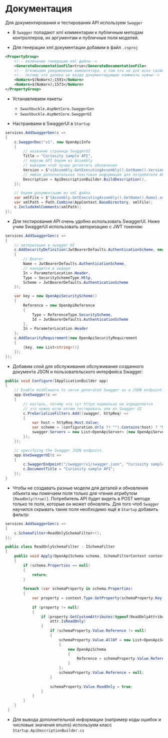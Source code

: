 # Документация

Для документирования и тестирования API используем `Swagger`

- В `Swagger` попадают xml комментарии к публичным методам контроллеров, их аргументам 
и публичные поля моделей. 


- Для генерации xml документации добавим в файл `.csproj`

```xml
<PropertyGroup>
    <!-- включение генерации xml файла-->
    <GenerateDocumentationFile>true</GenerateDocumentationFile>
    <!-- Отключаем уведомления компилятора, о том что не для всех свойств добавлены комментарии-->
    <!-- потому что далеко не везде документирующие комменты нужны-->
    <NoWarn>$(NoWarn);1591</NoWarn>
    <NoWarn>$(NoWarn);1573</NoWarn>
</PropertyGroup>
```


- Устанавливаем пакеты 
    - `Swashbuckle.AspNetCore.SwaggerGen`
    - `Swashbuckle.AspNetCore.SwaggerUI`
    
- Настраиваем в SwaggerUI в `Startup`

```c#
services.AddSwaggerGen(c =>
{
    c.SwaggerDoc("v1", new OpenApiInfo
    {
        // название страницы SwaggerUI
        Title = "Curiosity sample API",
        // версию API берем из Assembly
        // выводим чтоб лучше детектить обновления
        Version = $"v{Assembly.GetExecutingAssembly().GetName().Version}",
        // любая дополнительная текстовая информация для потребителя API
        Description = ApiDescriptionBuilder.BuildDescription(),
    });

    // берем документацию из xml файла
    var xmlFile = $"{Assembly.GetExecutingAssembly().GetName().Name}.xml";
    var xmlPath = Path.Combine(AppContext.BaseDirectory, xmlFile);
    c.IncludeXmlComments(xmlPath);
});
```


- Для тестирования API очень удобно использовать SwaggerUI. 
Ниже учим SwaggerUI использовать авторизацию с JWT токеном:

```c#
services.AddSwaggerGen(c =>
{
    // авторизация в swagger UI
    c.AddSecurityDefinition(JwtBearerDefaults.AuthenticationScheme, new OpenApiSecurityScheme()
    {
        // Bearer
        Name = JwtBearerDefaults.AuthenticationScheme,
        // находится в хедере
        In = ParameterLocation.Header,
        Type = SecuritySchemeType.Http,
        Scheme = JwtBearerDefaults.AuthenticationScheme
    });

    var key = new OpenApiSecurityScheme()
    {
        Reference = new OpenApiReference
        {
            Type = ReferenceType.SecurityScheme,
            Id = JwtBearerDefaults.AuthenticationScheme
        },
        In = ParameterLocation.Header
    };
    c.AddSecurityRequirement(new OpenApiSecurityRequirement
    {
        {key, new List<string>()}
    });
});
```


- Добавим слой для обслуживания обслуживания созданного документа JSON и пользовательского интерфейса Swagger:

```c#
public void Configure(IApplicationBuilder app)
{
    // Enable middleware to serve generated Swagger as a JSON endpoint.
    app.UseSwagger(c =>
    {
        // костыль, потому что тут https нормально не определяется
        // это нужно если хотим тестировать апи из Swagger UI
        c.PreSerializeFilters.Add((swagger, httpReq) =>
        {
            var host = httpReq.Host.Value;
            var scheme = (configuration.Urls ?? "").Contains(host) ? "http" : "https";
            swagger.Servers = new List<OpenApiServer> {new OpenApiServer {Url = $"{scheme}://{host}"}};
        });
    });

    // specifying the Swagger JSON endpoint.
    app.UseSwaggerUI(c =>
    {
        c.SwaggerEndpoint("/swagger/v1/swagger.json", "Curiosity sample API");
        c.DocumentTitle = "Curiosity sample API";
    });
}

```


- Чтобы не создавать разные модели для деталей и обновления объекта мы помечаем поля 
только для чтения атрибутом `[ReadOnly(true)]`. 
Потребитель API будет видеть в POST методе только те поля, которые он может обновлять.
Для того чтоб `Swagger` научился скрывать такие поля необходимо ещё в `Startup` добавить фильтр:
```c#
services.AddSwaggerGen(c =>
{
    c.SchemaFilter<ReadOnlySchemaFilter>();
});
```


```c#
public class ReadOnlySchemaFilter : ISchemaFilter
{
    public void Apply(OpenApiSchema schema, SchemaFilterContext context)
    {
        if (schema.Properties == null)
        {
            return;
        }
    
        foreach (var schemaProperty in schema.Properties)
        {
            var property = context.Type.GetProperty(schemaProperty.Key, BindingFlags.IgnoreCase | BindingFlags.Public | BindingFlags.Instance);
    
            if (property != null)
            {
                if (property.GetCustomAttributes(typeof(ReadOnlyAttribute), false).SingleOrDefault() is ReadOnlyAttribute attr && 
                    attr.IsReadOnly)
                {
                    if (schemaProperty.Value.Reference != null)
                    {
                        schemaProperty.Value.AllOf = new List<OpenApiSchema>
                        {
                            new OpenApiSchema
                            {
                                Reference = schemaProperty.Value.Reference
                            }
                        };
                        schemaProperty.Value.Reference = null;
                    }
    
                    schemaProperty.Value.ReadOnly = true;
                }
            }
        }
    }
 }
```


- Для вывода дополнительной информации (например коды ошибок и числовые значения enums)
 используем класс `Startup.ApiDescriptionBuilder.cs`

